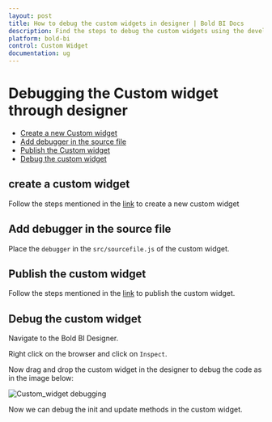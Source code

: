 ```yaml
---
layout: post
title: How to debug the custom widgets in designer | Bold BI Docs
description: Find the steps to debug the custom widgets using the developer tool in Bold BI Dashboard Designer by navigating inspect element option.
platform: bold-bi
control: Custom Widget
documentation: ug
---
```


# Debugging the Custom widget through designer
* [Create a new Custom widget](/embedded-bi/visualizing-data/visualization-widgets/custom-widget/v5.2.48-or-later/debugging-custom-widget/#create-a-custom-widget) 
* [Add debugger in the source file](/embedded-bi/visualizing-data/visualization-widgets/custom-widget/v5.2.48-or-later/debugging-custom-widget/#add-debugger-in-the-source-file) 
* [Publish the Custom widget](/embedded-bi/visualizing-data/visualization-widgets/custom-widget/v5.2.48-or-later/create-new-custom-widget/#publish-custom-widget) 
* [Debug the custom widget](/embedded-bi/visualizing-data/visualization-widgets/custom-widget/v5.2.48-or-later/debugging-custom-widget/#debug-the-custom-widget) 

## create a custom widget 

 Follow the steps mentioned in the [link](/embedded-bi/visualizing-data/visualization-widgets/custom-widget/v5.2.48-or-later/create-new-custom-widget/#creating-a-new-widget) to create a new custom widget 

## Add debugger in the source file 

 Place the `debugger` in the `src/sourcefile.js` of the custom widget. 

## Publish the custom widget 

 Follow the steps mentioned in the [link](/embedded-bi/visualizing-data/visualization-widgets/custom-widget/v5.2.48-or-later/create-new-custom-widget/#publish-custom-widget) to publish the custom widget.

## Debug the custom widget 

 Navigate to the Bold BI Designer. 

 Right click on the browser and click on `Inspect`.

 Now drag and drop the custom widget in the designer to debug the code as in the image below:

 ![Custom_widget debugging](/bold-bi-docs/static/assets/embedded/visualizing-data/visualization-widgets/images/custom-widget/Customwidget_Debugger_Updated.png)

 Now we can debug the init and update methods in the custom widget.  



